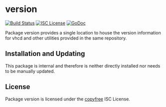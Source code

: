 version
=======

[![Build Status](http://img.shields.io/travis/valhallacoin/vhcd.svg)](https://travis-ci.org/valhallacoin/vhcd)
[![ISC License](http://img.shields.io/badge/license-ISC-blue.svg)](http://copyfree.org)
[![GoDoc](http://img.shields.io/badge/godoc-reference-blue.svg)](http://godoc.org/github.com/valhallacoin/vhcd/internal/version)

Package version provides a single location to house the version information for
vhcd and other utilities provided in the same repository.

## Installation and Updating

This package is internal and therefore is neither directly installed nor needs
to be manually updated.

## License

Package version is licensed under the [copyfree](http://copyfree.org) ISC
License.
